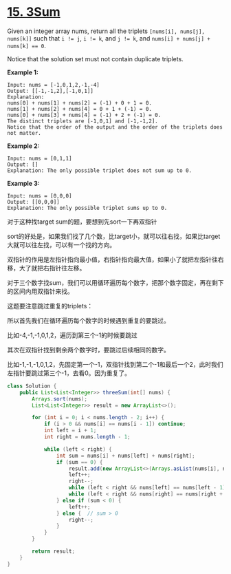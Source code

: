 # [15. 3Sum](https://leetcode.com/problems/3sum/)

Given an integer array nums, return all the triplets `[nums[i], nums[j], nums[k]]` such that `i != j`, `i != k`, and `j != k`, and `nums[i] + nums[j] + nums[k] == 0`.

Notice that the solution set must not contain duplicate triplets.

 

**Example 1:**

```
Input: nums = [-1,0,1,2,-1,-4]
Output: [[-1,-1,2],[-1,0,1]]
Explanation: 
nums[0] + nums[1] + nums[2] = (-1) + 0 + 1 = 0.
nums[1] + nums[2] + nums[4] = 0 + 1 + (-1) = 0.
nums[0] + nums[3] + nums[4] = (-1) + 2 + (-1) = 0.
The distinct triplets are [-1,0,1] and [-1,-1,2].
Notice that the order of the output and the order of the triplets does not matter.
```

**Example 2:**

```
Input: nums = [0,1,1]
Output: []
Explanation: The only possible triplet does not sum up to 0.
```

**Example 3:**

```
Input: nums = [0,0,0]
Output: [[0,0,0]]
Explanation: The only possible triplet sums up to 0.
```



对于这种找target sum的题，要想到先sort一下再双指针

sort的好处是，如果我们找了几个数，比target小，就可以往右找，如果比target大就可以往左找，可以有一个找的方向。

双指针的作用是左指针指向最小值，右指针指向最大值，如果小了就把左指针往右移，大了就把右指针往左移。

对于三个数字找sum，我们可以用循环遍历每个数字，把那个数字固定，再在剩下的区间内用双指针来找。

这题要注意跳过重复的triplets：

所以首先我们在循环遍历每个数字的时候遇到重复的要跳过。

比如-4,-1,-1,0,1,2，遍历到第三个-1的时候要跳过

其次在双指针找到剩余两个数字时，要跳过后续相同的数字。

比如-1,-1,-1,0,1,2，先固定第一个-1，双指针找到第二个-1和最后一个2，此时我们左指针要跳过第三个-1，去看0。因为重复了。

```java
class Solution {
    public List<List<Integer>> threeSum(int[] nums) {
        Arrays.sort(nums);
        List<List<Integer>> result = new ArrayList<>();

        for (int i = 0; i < nums.length - 2; i++) {
            if (i > 0 && nums[i] == nums[i - 1]) continue;
            int left = i + 1;
            int right = nums.length - 1;

            while (left < right) {
                int sum = nums[i] + nums[left] + nums[right];
                if (sum == 0) {
                    result.add(new ArrayList<>(Arrays.asList(nums[i], nums[left], nums[right])));
                    left++;
                    right--;
                    while (left < right && nums[left] == nums[left - 1]) left++;
                    while (left < right && nums[right] == nums[right + 1]) right--;
                } else if (sum < 0) {
                    left++;
                } else {  // sum > 0
                    right--;
                }
            }
        }

        return result;
    }
}
```

